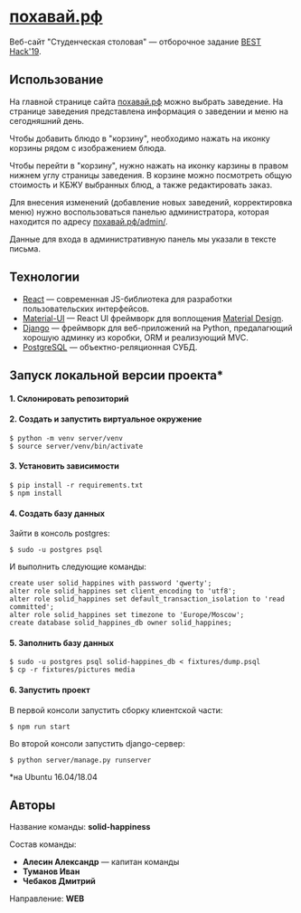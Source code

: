 # [похавай.рф](https://похавай.рф)

Веб-сайт "Студенческая столовая" &mdash; отборочное задание [BEST Hack'19](https://vk.com/besthack2019).

## Использование

На главной странице сайта [похавай.рф](https://похавай.рф) можно выбрать заведение.
На странице заведения представлена информация о заведении и меню на сегодняшний день. 

Чтобы добавить блюдо в "корзину", необходимо нажать на иконку корзины рядом с изображением блюда.

Чтобы перейти в "корзину", нужно нажать на иконку карзины в правом нижнем углу страницы заведения. В корзине можно посмотреть общую стоимость и КБЖУ выбранных блюд, а также редактировать заказ.

Для внесения изменений (добавление новых заведений, корректировка меню) нужно воспользоваться панелью администратора, которая находится по адресу [похавай.рф/admin/](https://похавай.рф/admin/).

Данные для входа в административную панель мы указали в тексте письма.

## Технологии
* [React](https://reactjs.org/) &mdash; современная JS-библиотека для разработки пользовательских интерфейсов.
* [Material-UI](https://material-ui.com/) &mdash; React UI фреймворк для воплощения [Material Design](https://material.io/).
* [Django](https://www.djangoproject.com/) &mdash; фреймворк для веб-приложений на Python, предалагющий хорошую админку из коробки, ORM и реализующий MVC.
* [PostgreSQL](https://www.postgresql.org/) &mdash; объектно-реляционная СУБД.

## Запуск локальной версии проекта*

#### 1. Склонировать репозиторий

#### 2. Создать и запустить виртуальное окружение
```
$ python -m venv server/venv
$ source server/venv/bin/activate
```

#### 3. Установить зависимости
```
$ pip install -r requirements.txt
$ npm install
```

#### 4. Создать базу данных
Зайти в консоль postgres:
```
$ sudo -u postgres psql
```

И выполнить следующие команды:
```postgresql
create user solid_happines with password 'qwerty';
alter role solid_happines set client_encoding to 'utf8';
alter role solid_happines set default_transaction_isolation to 'read committed';
alter role solid_happines set timezone to 'Europe/Moscow';
create database solid_happines_db owner solid_happines;
```

#### 5. Заполнить базу данных
```
$ sudo -u postgres psql solid-happines_db < fixtures/dump.psql
$ cp -r fixtures/pictures media
```

#### 6. Запустить проект
В первой консоли запустить сборку клиентской части:
```
$ npm run start
```
Во второй консоли запустить django-сервер:
```
$ python server/manage.py runserver
```

*на Ubuntu 16.04/18.04

## Авторы
Название команды: **solid-happiness**

Состав команды:
* **Алесин Александр** &mdash; капитан команды
* **Туманов Иван**
* **Чебаков Дмитрий**

Направление: **WEB**
